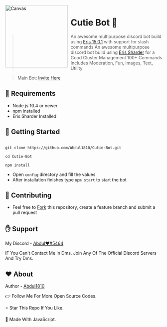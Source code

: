 <img width="200" height="200" align="left" style="float: left; margin: 0 10px 0 0;" alt="Canvas" src="https://cdn.discordapp.com/avatars/641844911813165056/64fc10d84618555816686f4b6c9f9517.jpg?size=2048">

# Cutie Bot 🤖

> An awesome multipurpose discord bot build using [Eris 15.0.1](https://discord.gg/eris) with support for slash commands
> An awesome multipurpose discord bot build using [Eris Sharder](https://github.com/Abdul1810/eris-sharder.git) for a Good Cluster Management
> 100+ Commands Includes Moderation, Fun, Images, Text, Utility

> Main Bot: [Invite Here](https://discord.com/oauth2/authorize?client_id=641844911813165056&permissions=8&scope=bot%20applications.commands)

## 📜 Requirements

- Node.js 10.4 or newer
- npm installed
- Eris Sharder Installed

## 🚀 Getting Started

```

git clone https://github.com/Abdul1810/Cutie-Bot.git

cd Cutie-Bot

npm install

```

- Open `config` directory and fill the values
- After installation finishes type `npm start` to start the bot


## 🤝 Contributing

- Feel free to [Fork](https://github.com/Abdul1810/Cutie-Bot/fork) this repository, create a feature branch and submit a pull request

## ✋ Support

My Discord - [Abdul♥#5464](https://discord.com/users/737553088218529813)

IF You Can't Contact Me in Dms. Join Any Of The Official Discord Servers And Try Dms.

## ♥ About

Author - [Abdul1810](https://github.com/Abdul1810)

👉 Follow Me For More Open Source Codes.

⭐ Star This Repo If You Like.

💖 Made With JavaScript.
